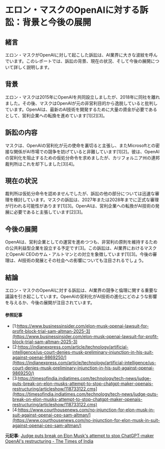 # エロン・マスクのOpenAIに対する訴訟：背景と今後の展開

## 緒言

エロン・マスクがOpenAIに対して起こした訴訟は、AI業界に大きな波紋を呼んでいます。このレポートでは、訴訟の背景、現在の状況、そして今後の展開について詳しく説明します。

## 背景

エロン・マスクは2015年にOpenAIを共同設立しましたが、2018年に同社を離れました。その後、マスクはOpenAIが元の非営利目的から逸脱していると批判しています。OpenAIは、最新のAI技術を開発するために大量の資金が必要であるとして、営利企業への転換を進めています[1][2][3]。

## 訴訟の内容

マスクは、OpenAIの営利化が元の使命を裏切ると主張し、またMicrosoftとの密接な関係がAI市場での競争を妨げていると非難しています[1][2]。彼は、OpenAIの営利化を阻止するための仮処分命令を求めましたが、カリフォルニア州の連邦裁判所はこれを却下しました[3][4]。

## 現在の状況

裁判所は仮処分命令を認めませんでしたが、訴訟の他の部分については迅速な審理を検討しています。マスクの訴訟は、2027年または2028年までに正式な審理が行われる可能性があります[1][3]。OpenAIは、営利企業への転換がAI技術の発展に必要であると主張しています[2][3]。

## 今後の展開

OpenAIは、営利企業としての運営を進めつつも、非営利の原則を維持するための公共利益型企業を設立する予定です[3]。この訴訟は、AI業界におけるマスクとOpenAI CEOのサム・アルトマンとの対立を象徴しています[1][3]。今後の審理は、AI技術の発展とその社会への影響についても注目されるでしょう。

## 結論

エロン・マスクのOpenAIに対する訴訟は、AI業界の競争と倫理に関する重要な議論を引き起こしています。OpenAIの営利化がAI技術の進化にどのような影響を与えるか、今後の展開が注目されています。

#### 参照記事
- [1:https://www.businessinsider.com/elon-musk-openai-lawsuit-for-profit-block-trial-sam-altman-2025-3](https://www.businessinsider.com/elon-musk-openai-lawsuit-for-profit-block-trial-sam-altman-2025-3)
- [2:https://indianexpress.com/article/technology/artificial-intelligence/us-court-denies-musk-preliminary-injunction-in-his-suit-against-openai-9869250/](https://indianexpress.com/article/technology/artificial-intelligence/us-court-denies-musk-preliminary-injunction-in-his-suit-against-openai-9869250/)
- [3:https://timesofindia.indiatimes.com/technology/tech-news/judge-puts-break-on-elon-musks-attempt-to-stop-chatgpt-maker-openais-restructuring/articleshow/118733122.cms](https://timesofindia.indiatimes.com/technology/tech-news/judge-puts-break-on-elon-musks-attempt-to-stop-chatgpt-maker-openais-restructuring/articleshow/118733122.cms)
- [4:https://www.courthousenews.com/no-injunction-for-elon-musk-in-suit-against-openai-ceo-sam-altman/](https://www.courthousenews.com/no-injunction-for-elon-musk-in-suit-against-openai-ceo-sam-altman/)


**元記事:** [Judge puts break on Elon Musk's attempt to stop ChatGPT-maker OpenAI's restructuring - The Times of India](https://timesofindia.indiatimes.com/technology/tech-news/judge-puts-break-on-elon-musks-attempt-to-stop-chatgpt-maker-openais-restructuring/articleshow/118733122.cms)